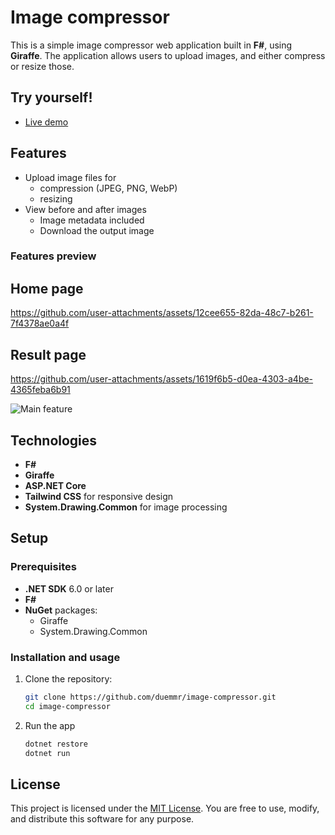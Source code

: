 # Image compressor

This is a simple image compressor web application built in **F#**, using **Giraffe**. The application allows users to upload images, and either compress or resize those.

## Try yourself!
- [Live demo](https://imagecompressor-eycnemgnhthqhubu.westeurope-01.azurewebsites.net/)

## Features

- Upload image files for
  - compression (JPEG, PNG, WebP)
  - resizing
- View before and after images
  - Image metadata included
  - Download the output image

### Features preview

## Home page
https://github.com/user-attachments/assets/12cee655-82da-48c7-b261-7f4378ae0a4f


## Result page
https://github.com/user-attachments/assets/1619f6b5-d0ea-4303-a4be-4365feba6b91

<img src="https://i.gyazo.com/3b568cfed2f52f547e48436e84ed3dc2.mp4" alt="Main feature" />


## Technologies

- **F#**
- **Giraffe**
- **ASP.NET Core**
- **Tailwind CSS** for responsive design
- **System.Drawing.Common** for image processing

## Setup

### Prerequisites

- **.NET SDK** 6.0 or later
- **F#**
- **NuGet** packages:
  - Giraffe
  - System.Drawing.Common

### Installation and usage

1. Clone the repository:
   ```bash
   git clone https://github.com/duemmr/image-compressor.git
   cd image-compressor
   ```
2. Run the app
    ```bash
    dotnet restore
    dotnet run
    ```

## License

This project is licensed under the [MIT License](./LICENSE). You are free to use, modify, and distribute this software for any purpose.
